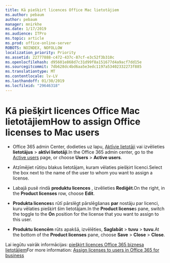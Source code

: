 ```yaml
---
title: Kā piešķirt licences Office Mac lietotājiem
ms.author: pebaum
author: pebaum
manager: mnirkhe
ms.date: 1/17/2019
ms.audience: ITPro
ms.topic: article
ms.prod: office-online-server
ROBOTS: NOINDEX, NOFOLLOW
localization_priority: Priority
ms.assetid: 22777888-c472-437c-87cf-e3c52f3b310c
ms.openlocfilehash: d95601e868d7c31d99f8a151677d4a9acf7dd15e
ms.sourcegitcommit: 7db628dc4bd6aa5e3edc1197a53402332273f885
ms.translationtype: MT
ms.contentlocale: lv-LV
ms.lasthandoff: 01/30/2019
ms.locfileid: "29646318"
---
```

# <a name="how-to-assign-office-licenses-to-mac-users"></a><span data-ttu-id="e7574-102">Kā piešķirt licences Office Mac lietotājiem</span><span class="sxs-lookup"><span data-stu-id="e7574-102">How to assign Office licenses to Mac users</span></span>

- <span data-ttu-id="e7574-103">Office 365 admin Center, dodieties uz lapu, [Aktīvie lietotāji](https://go.microsoft.com/fwlink/p/?linkid=834822) vai izvēlieties **lietotājus** \> **aktīvi lietotāji**.</span><span class="sxs-lookup"><span data-stu-id="e7574-103">In the Office 365 admin center, go to the [Active users](https://go.microsoft.com/fwlink/p/?linkid=834822) page, or choose **Users** \> **Active users**.</span></span>
    
- <span data-ttu-id="e7574-104">Atzīmējiet rūtiņu blakus lietotājam, kuram vēlaties piešķirt licenci.</span><span class="sxs-lookup"><span data-stu-id="e7574-104">Select the box next to the name of the user to whom you want to assign a license.</span></span>
    
- <span data-ttu-id="e7574-105">Labajā pusē rindā **produktu licences** , izvēlieties **Rediģēt**.</span><span class="sxs-lookup"><span data-stu-id="e7574-105">On the right, in the **Product licenses** row, choose **Edit**.</span></span>
    
- <span data-ttu-id="e7574-106">**Produkta licences**s rūtī pārslēgt pārslēgšanas **par** nostāju par licenci, kuru vēlaties piešķirt šim lietotājam.</span><span class="sxs-lookup"><span data-stu-id="e7574-106">In the **Product license**s pane, switch the toggle to the **On** position for the license that you want to assign to this user.</span></span> 
    
- <span data-ttu-id="e7574-107">**Produktu licencēm** rūts apakšā, izvēlēties, **Saglabāt** \> **tuvu** \> **tuvu**.</span><span class="sxs-lookup"><span data-stu-id="e7574-107">At the bottom of the **Product licenses** pane, choose **Save** \> **Close** \> **Close**.</span></span>
    
<span data-ttu-id="e7574-108">Lai iegūtu vairāk informācijas: [piešķirt licences Office 365 biznesa lietotājiem](https://docs.microsoft.com/office365/admin/subscriptions-and-billing/assign-licenses-to-users)</span><span class="sxs-lookup"><span data-stu-id="e7574-108">For more information: [Assign licenses to users in Office 365 for business](https://docs.microsoft.com/office365/admin/subscriptions-and-billing/assign-licenses-to-users)</span></span>
  

